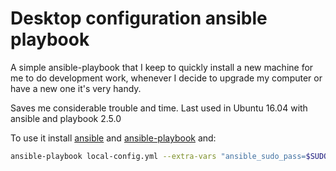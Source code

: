 # Desktop configuration ansible playbook

A simple ansible-playbook that I keep to quickly install a new machine for me to do development work, whenever I decide to upgrade my computer or have a new one it's very handy. 

Saves me considerable trouble and time. Last used in Ubuntu 16.04 with ansible and playbook 2.5.0

To use it install [ansible](http://docs.ansible.com/ansible/latest/index.html) and [ansible-playbook](http://docs.ansible.com/ansible/latest/cli/ansible-playbook.html) and: 

```bash
ansible-playbook local-config.yml --extra-vars "ansible_sudo_pass=$SUDO_PWD_LOCAL_MACHINE_TO_BE_CONFIGURED"
```


